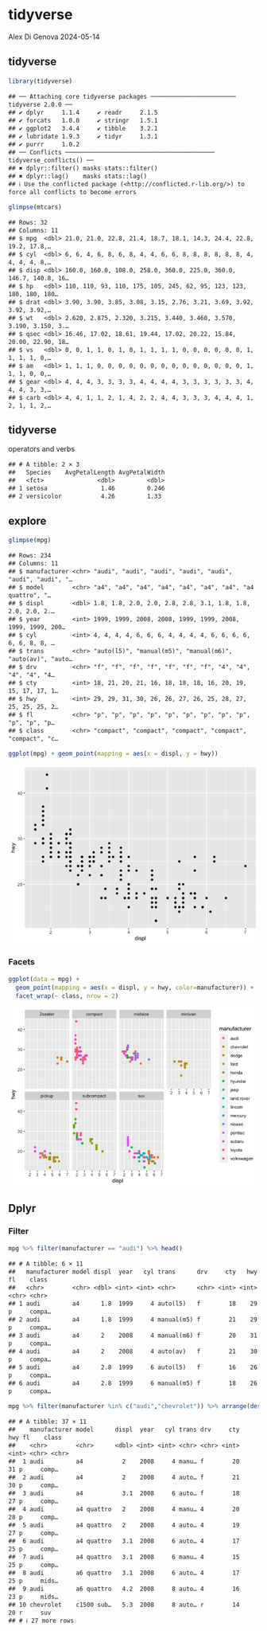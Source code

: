 tidyverse
================
Alex Di Genova
2024-05-14

## tidyverse

``` r
library(tidyverse)
```

    ## ── Attaching core tidyverse packages ──────────────────────── tidyverse 2.0.0 ──
    ## ✔ dplyr     1.1.4     ✔ readr     2.1.5
    ## ✔ forcats   1.0.0     ✔ stringr   1.5.1
    ## ✔ ggplot2   3.4.4     ✔ tibble    3.2.1
    ## ✔ lubridate 1.9.3     ✔ tidyr     1.3.1
    ## ✔ purrr     1.0.2     
    ## ── Conflicts ────────────────────────────────────────── tidyverse_conflicts() ──
    ## ✖ dplyr::filter() masks stats::filter()
    ## ✖ dplyr::lag()    masks stats::lag()
    ## ℹ Use the conflicted package (<http://conflicted.r-lib.org/>) to force all conflicts to become errors

``` r
glimpse(mtcars)
```

    ## Rows: 32
    ## Columns: 11
    ## $ mpg  <dbl> 21.0, 21.0, 22.8, 21.4, 18.7, 18.1, 14.3, 24.4, 22.8, 19.2, 17.8,…
    ## $ cyl  <dbl> 6, 6, 4, 6, 8, 6, 8, 4, 4, 6, 6, 8, 8, 8, 8, 8, 8, 4, 4, 4, 4, 8,…
    ## $ disp <dbl> 160.0, 160.0, 108.0, 258.0, 360.0, 225.0, 360.0, 146.7, 140.8, 16…
    ## $ hp   <dbl> 110, 110, 93, 110, 175, 105, 245, 62, 95, 123, 123, 180, 180, 180…
    ## $ drat <dbl> 3.90, 3.90, 3.85, 3.08, 3.15, 2.76, 3.21, 3.69, 3.92, 3.92, 3.92,…
    ## $ wt   <dbl> 2.620, 2.875, 2.320, 3.215, 3.440, 3.460, 3.570, 3.190, 3.150, 3.…
    ## $ qsec <dbl> 16.46, 17.02, 18.61, 19.44, 17.02, 20.22, 15.84, 20.00, 22.90, 18…
    ## $ vs   <dbl> 0, 0, 1, 1, 0, 1, 0, 1, 1, 1, 1, 0, 0, 0, 0, 0, 0, 1, 1, 1, 1, 0,…
    ## $ am   <dbl> 1, 1, 1, 0, 0, 0, 0, 0, 0, 0, 0, 0, 0, 0, 0, 0, 0, 1, 1, 1, 0, 0,…
    ## $ gear <dbl> 4, 4, 4, 3, 3, 3, 3, 4, 4, 4, 4, 3, 3, 3, 3, 3, 3, 4, 4, 4, 3, 3,…
    ## $ carb <dbl> 4, 4, 1, 1, 2, 1, 4, 2, 2, 4, 4, 3, 3, 3, 4, 4, 4, 1, 2, 1, 1, 2,…

## tidyverse

operators and verbs

    ## # A tibble: 2 × 3
    ##   Species    AvgPetalLength AvgPetalWidth
    ##   <fct>               <dbl>         <dbl>
    ## 1 setosa               1.46         0.246
    ## 2 versicolor           4.26         1.33

## explore

``` r
glimpse(mpg)
```

    ## Rows: 234
    ## Columns: 11
    ## $ manufacturer <chr> "audi", "audi", "audi", "audi", "audi", "audi", "audi", "…
    ## $ model        <chr> "a4", "a4", "a4", "a4", "a4", "a4", "a4", "a4 quattro", "…
    ## $ displ        <dbl> 1.8, 1.8, 2.0, 2.0, 2.8, 2.8, 3.1, 1.8, 1.8, 2.0, 2.0, 2.…
    ## $ year         <int> 1999, 1999, 2008, 2008, 1999, 1999, 2008, 1999, 1999, 200…
    ## $ cyl          <int> 4, 4, 4, 4, 6, 6, 6, 4, 4, 4, 4, 6, 6, 6, 6, 6, 6, 8, 8, …
    ## $ trans        <chr> "auto(l5)", "manual(m5)", "manual(m6)", "auto(av)", "auto…
    ## $ drv          <chr> "f", "f", "f", "f", "f", "f", "f", "4", "4", "4", "4", "4…
    ## $ cty          <int> 18, 21, 20, 21, 16, 18, 18, 18, 16, 20, 19, 15, 17, 17, 1…
    ## $ hwy          <int> 29, 29, 31, 30, 26, 26, 27, 26, 25, 28, 27, 25, 25, 25, 2…
    ## $ fl           <chr> "p", "p", "p", "p", "p", "p", "p", "p", "p", "p", "p", "p…
    ## $ class        <chr> "compact", "compact", "compact", "compact", "compact", "c…

``` r
ggplot(mpg) + geom_point(mapping = aes(x = displ, y = hwy))
```

![](tidyverse_files/figure-gfm/ggplot-1.png)<!-- -->

### Facets

``` r
ggplot(data = mpg) +
  geom_point(mapping = aes(x = displ, y = hwy, color=manufacturer)) +
  facet_wrap(~ class, nrow = 2)
```

![](tidyverse_files/figure-gfm/ggplot2-1.png)<!-- -->

## Dplyr

### Filter

``` r
mpg %>% filter(manufacturer == "audi") %>% head()
```

    ## # A tibble: 6 × 11
    ##   manufacturer model displ  year   cyl trans      drv     cty   hwy fl    class 
    ##   <chr>        <chr> <dbl> <int> <int> <chr>      <chr> <int> <int> <chr> <chr> 
    ## 1 audi         a4      1.8  1999     4 auto(l5)   f        18    29 p     compa…
    ## 2 audi         a4      1.8  1999     4 manual(m5) f        21    29 p     compa…
    ## 3 audi         a4      2    2008     4 manual(m6) f        20    31 p     compa…
    ## 4 audi         a4      2    2008     4 auto(av)   f        21    30 p     compa…
    ## 5 audi         a4      2.8  1999     6 auto(l5)   f        16    26 p     compa…
    ## 6 audi         a4      2.8  1999     6 manual(m5) f        18    26 p     compa…

``` r
mpg %>% filter(manufacturer %in% c("audi","chevrolet")) %>% arrange(desc(year),manufacturer)
```

    ## # A tibble: 37 × 11
    ##    manufacturer model      displ  year   cyl trans drv     cty   hwy fl    class
    ##    <chr>        <chr>      <dbl> <int> <int> <chr> <chr> <int> <int> <chr> <chr>
    ##  1 audi         a4           2    2008     4 manu… f        20    31 p     comp…
    ##  2 audi         a4           2    2008     4 auto… f        21    30 p     comp…
    ##  3 audi         a4           3.1  2008     6 auto… f        18    27 p     comp…
    ##  4 audi         a4 quattro   2    2008     4 manu… 4        20    28 p     comp…
    ##  5 audi         a4 quattro   2    2008     4 auto… 4        19    27 p     comp…
    ##  6 audi         a4 quattro   3.1  2008     6 auto… 4        17    25 p     comp…
    ##  7 audi         a4 quattro   3.1  2008     6 manu… 4        15    25 p     comp…
    ##  8 audi         a6 quattro   3.1  2008     6 auto… 4        17    25 p     mids…
    ##  9 audi         a6 quattro   4.2  2008     8 auto… 4        16    23 p     mids…
    ## 10 chevrolet    c1500 sub…   5.3  2008     8 auto… r        14    20 r     suv  
    ## # ℹ 27 more rows

